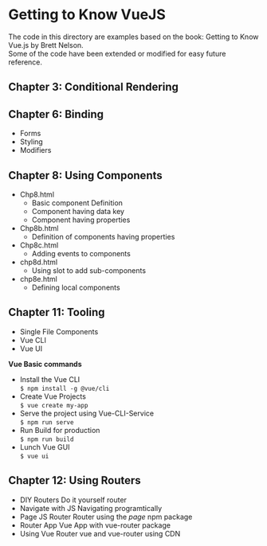 # Getting to Know VueJS
The code in this directory are examples based on the book: Getting to Know Vue.js by Brett Nelson.    
Some of the code have been extended or modified for easy future reference.  

## Chapter 3: Conditional Rendering

## Chapter 6: Binding
* Forms
* Styling
* Modifiers

## Chapter 8: Using Components
* Chp8.html  
  * Basic component Definition  
  * Component having data key  
  * Component having properties  
* Chp8b.html
  * Definition of components having properties
* Chp8c.html
  * Adding events to components
* chp8d.html
  * Using slot to add sub-components
* chp8e.html
  * Defining local components

## Chapter 11: Tooling
* Single File Components  
* Vue CLI  
* Vue UI

__Vue Basic commands__   
* Install the Vue CLI  
`$ npm install -g @vue/cli`    
* Create Vue Projects    
`$ vue create my-app`   
* Serve the project using Vue-CLI-Service   
`$ npm run serve`  
* Run Build for production    
`$ npm run build`      
* Lunch Vue GUI  
`$ vue ui`  


## Chapter 12: Using Routers
* DIY Routers
  Do it yourself router
* Navigate with JS
  Navigating programtically
* Page JS Router
  Router using the _page_ npm package
* Router App
  Vue App with vue-router package
* Using Vue Router
  vue and vue-router using CDN
